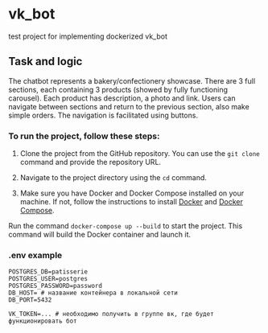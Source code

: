 # vk_bot
test project for implementing dockerized vk_bot

## Task and logic 

The chatbot represents a bakery/confectionery showcase. There are 3 full sections, each containing 3 products (showed by fully functioning carousel). Each product has description, a photo and link. Users can navigate between sections and return to the previous section, also make simple orders.
The navigation is facilitated using buttons.

### To run the project, follow these steps:

1. Clone the project from the GitHub repository. You can use the ```git clone``` command and provide the repository URL.

2. Navigate to the project directory using the ```cd``` command.

3. Make sure you have Docker and Docker Compose installed on your machine. If not, follow the instructions to install [Docker](https://docs.docker.com/get-docker/) and [Docker Compose](https://docs.docker.com/compose/install/).

Run the command ```docker-compose up --build``` to start the project. This command will build the Docker container and launch it.

### .env example

```
POSTGRES_DB=patisserie
POSTGRES_USER=postgres
POSTGRES_PASSWORD=password
DB_HOST= # название контейнера в локальной сети
DB_PORT=5432

VK_TOKEN=... # необходимо получить в группе вк, где будет функционировать бот
```